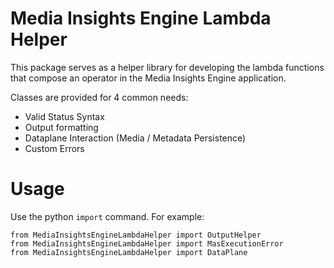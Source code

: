 # Media Insights Engine Lambda Helper

This package serves as a helper library for developing the lambda functions that compose an operator
in the Media Insights Engine application.

Classes are provided for 4 common needs:

* Valid Status Syntax
* Output formatting
* Dataplane Interaction (Media / Metadata Persistence)
* Custom Errors


# Usage

Use the python `import` command. For example:

```
from MediaInsightsEngineLambdaHelper import OutputHelper
from MediaInsightsEngineLambdaHelper import MasExecutionError
from MediaInsightsEngineLambdaHelper import DataPlane
```

